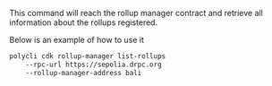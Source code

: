 This command will reach the rollup manager contract and retrieve all information about the rollups registered.

Below is an example of how to use it

```bash
polycli cdk rollup-manager list-rollups
    --rpc-url https://sepolia.drpc.org
    --rollup-manager-address bali
```
